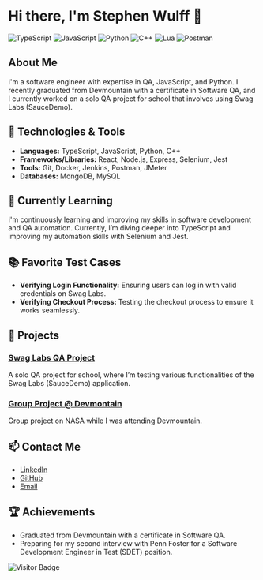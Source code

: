# Hi there, I'm Stephen Wulff 👋

![TypeScript](https://img.shields.io/badge/-TypeScript-007ACC?style=flat&logo=typescript&logoColor=white)
![JavaScript](https://img.shields.io/badge/-JavaScript-F7DF1E?style=flat&logo=javascript&logoColor=black)
![Python](https://img.shields.io/badge/-Python-3776AB?style=flat&logo=python&logoColor=white)
![C++](https://img.shields.io/badge/-C++-00599C?style=flat&logo=cplusplus&logoColor=white)
![Lua](https://img.shields.io/badge/-Lua-2C2D72?style=flat&logo=lua&logoColor=white)
![Postman](https://img.shields.io/badge/-Postman-FF6C37?style=flat&logo=postman&logoColor=black)

## About Me
I'm a software engineer with expertise in QA, JavaScript, and Python. I recently graduated from Devmountain with a certificate in Software QA, and I currently worked on a solo QA project for school that involves using Swag Labs (SauceDemo).

## 🔧 Technologies & Tools

- **Languages:** TypeScript, JavaScript, Python, C++
- **Frameworks/Libraries:** React, Node.js, Express, Selenium, Jest
- **Tools:** Git, Docker, Jenkins, Postman, JMeter
- **Databases:** MongoDB, MySQL

## 🌱 Currently Learning
I'm continuously learning and improving my skills in software development and QA automation. Currently, I’m diving deeper into TypeScript and improving my automation skills with Selenium and Jest.

## 📚 Favorite Test Cases
- **Verifying Login Functionality:** Ensuring users can log in with valid credentials on Swag Labs.
- **Verifying Checkout Process:** Testing the checkout process to ensure it works seamlessly.

## 💼 Projects
### [Swag Labs QA Project](https://github.com/xDomenix/qrpt15-stephen-solo-project)
A solo QA project for school, where I’m testing various functionalities of the Swag Labs (SauceDemo) application.

### [Group Project @ Devmontain](https://github.com/xDomenix/qrpt15GroupProjectExample)
Group project on NASA while I was attending Devmountain.

## 📫 Contact Me
- [LinkedIn](https://www.linkedin.com/in/stephenxwulff/)
- [GitHub](https://github.com/xDomenix)
- [Email](mailto:stephenxwulff@gmail.com)

## 🏆 Achievements
- Graduated from Devmountain with a certificate in Software QA.
- Preparing for my second interview with Penn Foster for a Software Development Engineer in Test (SDET) position.

![Visitor Badge](https://visitor-badge.laobi.icu/badge?page_id=xDomenix.xDomenix)
